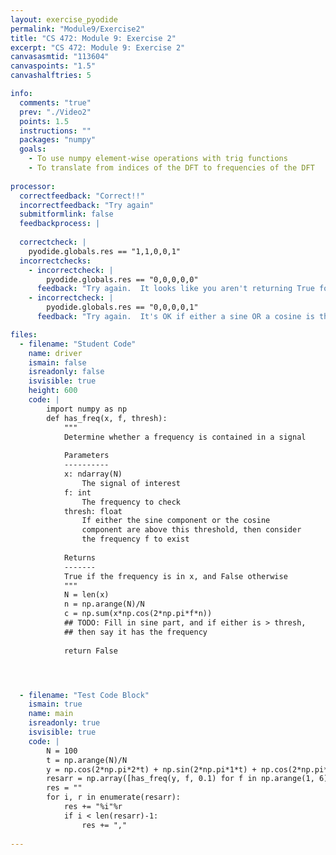 ```yaml
---
layout: exercise_pyodide
permalink: "Module9/Exercise2"
title: "CS 472: Module 9: Exercise 2"
excerpt: "CS 472: Module 9: Exercise 2"
canvasasmtid: "113604"
canvaspoints: "1.5"
canvashalftries: 5

info:
  comments: "true"
  prev: "./Video2"
  points: 1.5
  instructions: ""
  packages: "numpy"
  goals:
    - To use numpy element-wise operations with trig functions
    - To translate from indices of the DFT to frequencies of the DFT
    
processor:  
  correctfeedback: "Correct!!" 
  incorrectfeedback: "Try again"
  submitformlink: false
  feedbackprocess: | 
      
  correctcheck: |
    pyodide.globals.res == "1,1,0,0,1"
  incorrectchecks:
    - incorrectcheck: |
        pyodide.globals.res == "0,0,0,0,0"
      feedback: "Try again.  It looks like you aren't returning True for things that are actually there."
    - incorrectcheck: |
        pyodide.globals.res == "0,0,0,0,1"
      feedback: "Try again.  It's OK if either a sine OR a cosine is there." 

files:
  - filename: "Student Code"
    name: driver
    ismain: false
    isreadonly: false
    isvisible: true
    height: 600
    code: | 
        import numpy as np
        def has_freq(x, f, thresh):
            """
            Determine whether a frequency is contained in a signal
            
            Parameters
            ----------
            x: ndarray(N)
                The signal of interest
            f: int
                The frequency to check
            thresh: float
                If either the sine component or the cosine
                component are above this threshold, then consider
                the frequency f to exist
            
            Returns
            -------
            True if the frequency is in x, and False otherwise
            """
            N = len(x)
            n = np.arange(N)/N
            c = np.sum(x*np.cos(2*np.pi*f*n))
            ## TODO: Fill in sine part, and if either is > thresh, 
            ## then say it has the frequency
            
            return False




  - filename: "Test Code Block"
    ismain: true
    name: main
    isreadonly: true
    isvisible: true
    code: |
        N = 100
        t = np.arange(N)/N
        y = np.cos(2*np.pi*2*t) + np.sin(2*np.pi*1*t) + np.cos(2*np.pi*5*t - np.pi/3)
        resarr = np.array([has_freq(y, f, 0.1) for f in np.arange(1, 6)], dtype=int)
        res = ""
        for i, r in enumerate(resarr):
            res += "%i"%r
            if i < len(resarr)-1:
                res += ","
        
---
```


